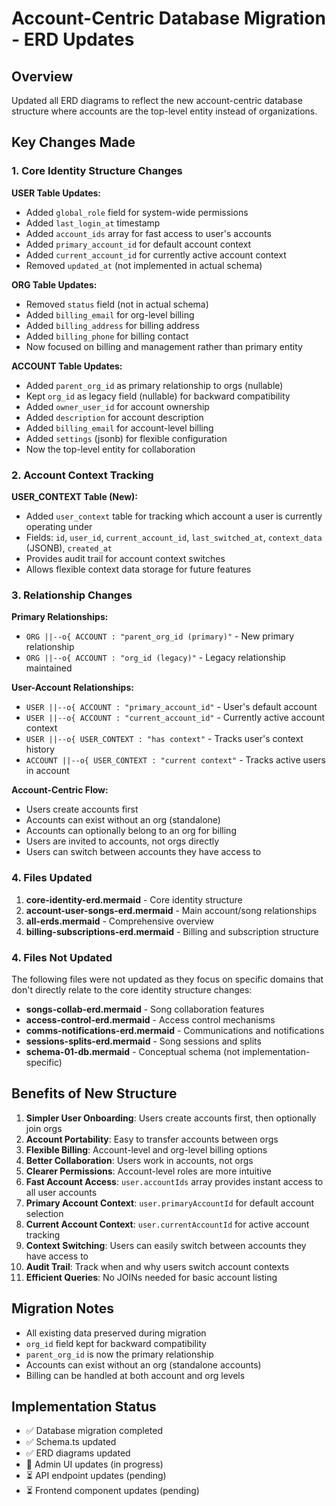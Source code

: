 # Account-Centric Database Migration - ERD Updates

## Overview

Updated all ERD diagrams to reflect the new account-centric database structure where accounts are the top-level entity instead of organizations.

## Key Changes Made

### 1. Core Identity Structure Changes

**USER Table Updates:**

- Added `global_role` field for system-wide permissions
- Added `last_login_at` timestamp
- Added `account_ids` array for fast access to user's accounts
- Added `primary_account_id` for default account context
- Added `current_account_id` for currently active account context
- Removed `updated_at` (not implemented in actual schema)

**ORG Table Updates:**

- Removed `status` field (not in actual schema)
- Added `billing_email` for org-level billing
- Added `billing_address` for billing address
- Added `billing_phone` for billing contact
- Now focused on billing and management rather than primary entity

**ACCOUNT Table Updates:**

- Added `parent_org_id` as primary relationship to orgs (nullable)
- Kept `org_id` as legacy field (nullable) for backward compatibility
- Added `owner_user_id` for account ownership
- Added `description` for account description
- Added `billing_email` for account-level billing
- Added `settings` (jsonb) for flexible configuration
- Now the top-level entity for collaboration

### 2. Account Context Tracking

**USER_CONTEXT Table (New):**

- Added `user_context` table for tracking which account a user is currently operating under
- Fields: `id`, `user_id`, `current_account_id`, `last_switched_at`, `context_data` (JSONB), `created_at`
- Provides audit trail for account context switches
- Allows flexible context data storage for future features

### 3. Relationship Changes

**Primary Relationships:**

- `ORG ||--o{ ACCOUNT : "parent_org_id (primary)"` - New primary relationship
- `ORG ||--o{ ACCOUNT : "org_id (legacy)"` - Legacy relationship maintained

**User-Account Relationships:**

- `USER ||--o{ ACCOUNT : "primary_account_id"` - User's default account
- `USER ||--o{ ACCOUNT : "current_account_id"` - Currently active account context
- `USER ||--o{ USER_CONTEXT : "has context"` - Tracks user's context history
- `ACCOUNT ||--o{ USER_CONTEXT : "current context"` - Tracks active users in account

**Account-Centric Flow:**

- Users create accounts first
- Accounts can exist without an org (standalone)
- Accounts can optionally belong to an org for billing
- Users are invited to accounts, not orgs directly
- Users can switch between accounts they have access to

### 4. Files Updated

1. **core-identity-erd.mermaid** - Core identity structure
2. **account-user-songs-erd.mermaid** - Main account/song relationships
3. **all-erds.mermaid** - Comprehensive overview
4. **billing-subscriptions-erd.mermaid** - Billing and subscription structure

### 4. Files Not Updated

The following files were not updated as they focus on specific domains that don't directly relate to the core identity structure changes:

- **songs-collab-erd.mermaid** - Song collaboration features
- **access-control-erd.mermaid** - Access control mechanisms
- **comms-notifications-erd.mermaid** - Communications and notifications
- **sessions-splits-erd.mermaid** - Song sessions and splits
- **schema-01-db.mermaid** - Conceptual schema (not implementation-specific)

## Benefits of New Structure

1. **Simpler User Onboarding**: Users create accounts first, then optionally join orgs
2. **Account Portability**: Easy to transfer accounts between orgs
3. **Flexible Billing**: Account-level and org-level billing options
4. **Better Collaboration**: Users work in accounts, not orgs
5. **Clearer Permissions**: Account-level roles are more intuitive
6. **Fast Account Access**: `user.accountIds` array provides instant access to all user accounts
7. **Primary Account Context**: `user.primaryAccountId` for default account selection
8. **Current Account Context**: `user.currentAccountId` for active account tracking
9. **Context Switching**: Users can easily switch between accounts they have access to
10. **Audit Trail**: Track when and why users switch account contexts
11. **Efficient Queries**: No JOINs needed for basic account listing

## Migration Notes

- All existing data preserved during migration
- `org_id` field kept for backward compatibility
- `parent_org_id` is now the primary relationship
- Accounts can exist without an org (standalone accounts)
- Billing can be handled at both account and org levels

## Implementation Status

- ✅ Database migration completed
- ✅ Schema.ts updated
- ✅ ERD diagrams updated
- 🔄 Admin UI updates (in progress)
- ⏳ API endpoint updates (pending)
- ⏳ Frontend component updates (pending)
